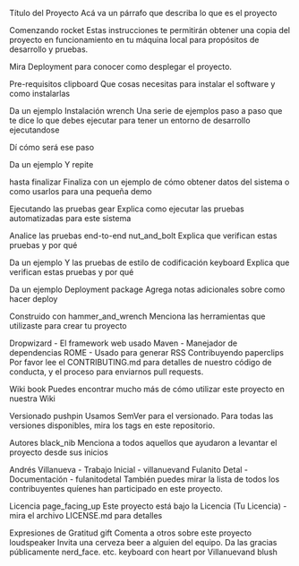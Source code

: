 Título del Proyecto
Acá va un párrafo que describa lo que es el proyecto

Comenzando rocket
Estas instrucciones te permitirán obtener una copia del proyecto en funcionamiento en tu máquina local para propósitos de desarrollo y pruebas.

Mira Deployment para conocer como desplegar el proyecto.

Pre-requisitos clipboard
Que cosas necesitas para instalar el software y como instalarlas

Da un ejemplo
Instalación wrench
Una serie de ejemplos paso a paso que te dice lo que debes ejecutar para tener un entorno de desarrollo ejecutandose

Dí cómo será ese paso

Da un ejemplo
Y repite

hasta finalizar
Finaliza con un ejemplo de cómo obtener datos del sistema o como usarlos para una pequeña demo

Ejecutando las pruebas gear
Explica como ejecutar las pruebas automatizadas para este sistema

Analice las pruebas end-to-end nut_and_bolt
Explica que verifican estas pruebas y por qué

Da un ejemplo
Y las pruebas de estilo de codificación keyboard
Explica que verifican estas pruebas y por qué

Da un ejemplo
Deployment package
Agrega notas adicionales sobre como hacer deploy

Construido con hammer_and_wrench
Menciona las herramientas que utilizaste para crear tu proyecto

Dropwizard - El framework web usado
Maven - Manejador de dependencias
ROME - Usado para generar RSS
Contribuyendo paperclips
Por favor lee el CONTRIBUTING.md para detalles de nuestro código de conducta, y el proceso para enviarnos pull requests.

Wiki book
Puedes encontrar mucho más de cómo utilizar este proyecto en nuestra Wiki

Versionado pushpin
Usamos SemVer para el versionado. Para todas las versiones disponibles, mira los tags en este repositorio.

Autores black_nib
Menciona a todos aquellos que ayudaron a levantar el proyecto desde sus inicios

Andrés Villanueva - Trabajo Inicial - villanuevand
Fulanito Detal - Documentación - fulanitodetal
También puedes mirar la lista de todos los contribuyentes quíenes han participado en este proyecto.

Licencia page_facing_up
Este proyecto está bajo la Licencia (Tu Licencia) - mira el archivo LICENSE.md para detalles

Expresiones de Gratitud gift
Comenta a otros sobre este proyecto loudspeaker
Invita una cerveza beer a alguien del equipo.
Da las gracias públicamente nerd_face.
etc.
keyboard con heart por Villanuevand blush